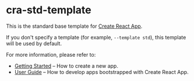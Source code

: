 # cra-std-template

This is the standard base template for [Create React App](https://github.com/facebook/create-react-app).

If you don't specify a template (for example, `--template std`), this template will be used by default.

For more information, please refer to:

- [Getting Started](https://create-react-app.dev/docs/getting-started) – How to create a new app.
- [User Guide](https://create-react-app.dev) – How to develop apps bootstrapped with Create React App.